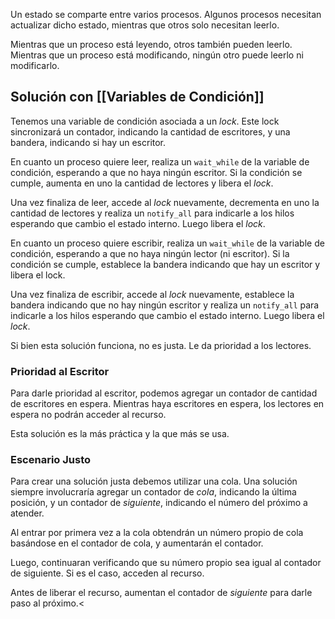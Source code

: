 Un estado se comparte entre varios procesos. Algunos procesos necesitan actualizar dicho estado, mientras que otros solo necesitan leerlo.

Mientras que un proceso está leyendo, otros también pueden leerlo. Mientras que un proceso está modificando, ningún otro puede leerlo ni modificarlo.

## Solución con [[Variables de Condición]]

Tenemos una variable de condición asociada a un *lock*. Este lock sincronizará un contador, indicando la cantidad de escritores, y una bandera, indicando si hay un escritor.

En cuanto un proceso quiere leer, realiza un `wait_while` de la variable de condición, esperando a que no haya ningún escritor. Si la condición se cumple, aumenta en uno la cantidad de lectores y libera el *lock*.

Una vez finaliza de leer, accede al *lock* nuevamente, decrementa en uno la cantidad de lectores y realiza un `notify_all` para indicarle a los hilos esperando que cambio el estado interno. Luego libera el *lock*.

En cuanto un proceso quiere escribir, realiza un `wait_while` de la variable de condición, esperando a que no haya ningún lector (ni escritor). Si la condición se cumple, establece la bandera indicando que hay un escritor y libera el lock.

Una vez finaliza de escribir, accede al *lock* nuevamente, establece la bandera indicando que no hay ningún escritor y realiza un `notify_all` para indicarle a los hilos esperando que cambio el estado interno. Luego libera el *lock*.

Si bien esta solución funciona, no es justa. Le da prioridad a los lectores.

### Prioridad al Escritor

Para darle prioridad al escritor, podemos agregar un contador de cantidad de escritores en espera. Mientras haya escritores en espera, los lectores en espera no podrán acceder al recurso.

Esta solución es la más práctica y la que más se usa.

### Escenario Justo

Para crear una solución justa debemos utilizar una cola. Una solución siempre involucraría agregar un contador de *cola*, indicando la última posición, y un contador de *siguiente*, indicando el número del próximo a atender.

Al entrar por primera vez a la cola obtendrán un número propio de cola basándose en el contador de cola, y aumentarán el contador.

Luego, continuaran verificando que su número propio sea igual al contador de siguiente. Si es el caso, acceden al recurso.

Antes de liberar el recurso, aumentan el contador de *siguiente* para darle paso al próximo.<
